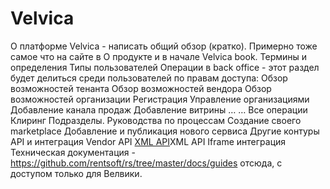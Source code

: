 <!-- TITLE: Home -->
<!-- SUBTITLE: A quick summary of Home -->

# Velvica
О платформе Velvica - написать общий обзор (кратко). Примерно тоже самое что на сайте в О продукте и в начале Velvica book.
Термины и определения
Типы пользователей
Операции в back office - этот раздел будет делиться среди пользователей по правам доступа:
Обзор возможностей тенанта
Обзор возможностей вендора
Обзор возможностей организации
Регистрация
Управление организациями
Добавление канала продаж
Добавление витрины
…
…
Все операции
Клиринг
Подразделы.
Руководства по процессам
Создание своего marketplace
Добавление и публикация нового сервиса
Другие контуры
API и интеграция
Vendor API
[XML API](api/xml-api)XML API
Iframe интеграция
Техническая документация - https://github.com/rentsoft/rs/tree/master/docs/guides отсюда, с доступом только для Велвики.
